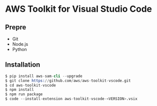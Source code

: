# AWS Toolkit for Visual Studio Code

## Prepre
- Git
- Node.js
- Python

## Installation

```s
$ pip install aws-sam-cli --upgrade
$ git clone https://github.com/aws/aws-toolkit-vscode.git
$ cd aws-toolkit-vscode
$ npm install
$ npm run package
$ code --install-extension aws-toolkit-vscode-<VERSION>.vsix
```
